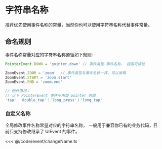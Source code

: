 # 字符串名称

推荐优先使用事件名称的常量，当然你也可以使用字符串名称代替事件常量。

## 命名规则

事件名称常量对应的字符串名称遵循如下规则:

```ts
PointerEvent.DOWN = 'pointer.down' // 事件类型.事件名称， 提高可读性

ZoomEvent.ZOOM = 'zoom'  // 事件类型与事件名称一样，可以省略
ZoomEvent.START = 'zoom.start'
ZoomEvent.END = 'zoom.end'

// 例外情况：
// 以下 PointerEvent 事件不用加 pointer 前缀
'tap'｜'double_tap'｜'long_press'｜'long_tap'
```

### 自定义名称

全局修改事件名称常量对应的字符串名称， 一般用于兼容你已有的业务代码，目前只支持修改继承了 UIEvent 的事件。

<<< @/code/event/changeName.ts
